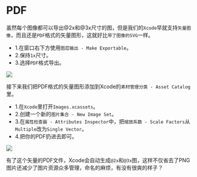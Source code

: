 # PDF

虽然每个图像都可以导出@2x和@3x尺寸的图，但是我们的`Xcode`早就支持`矢量图像`，而且还是`PDF`格式的矢量图形，这就好比`带了图像的SVG`一样。

+ 1.在窗口右下方使用`图层输出 - Make Exportable`。
+ 2.保持`1x`尺寸。
+ 3.选择`PDF`格式导出。

![](https://koenig-media.raywenderlich.com/uploads/2015/10/export-pdf.png)

接下来我们把PDF格式的矢量图形添加到Xcode的`素材管理分类 - Asset Catalog`里。

+ 1.在`Xcode`里打开`Images.xcassets`。
+ 2.创建一个新的`图片集合 - New Image Set`。
+ 3.在`属性检查器 - Attributes Inspector`中，把`缩放系数 - Scale Factors`从`Multiple`改为`Single Vector`。
+ 4.把你的PDF扔进去即可。

![](https://koenig-media.raywenderlich.com/uploads/2015/10/scale-factors.png)

有了这个矢量的PDF文件，Xcode会自动生成`@2x`和`@3x`图，这样不仅省去了PNG图片还减少了图片资源众多管理，命名的麻烦，有没有很爽的样子？